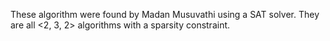 These algorithm were found by Madan Musuvathi using a SAT solver.
They are all <2, 3, 2> algorithms with a sparsity constraint.
